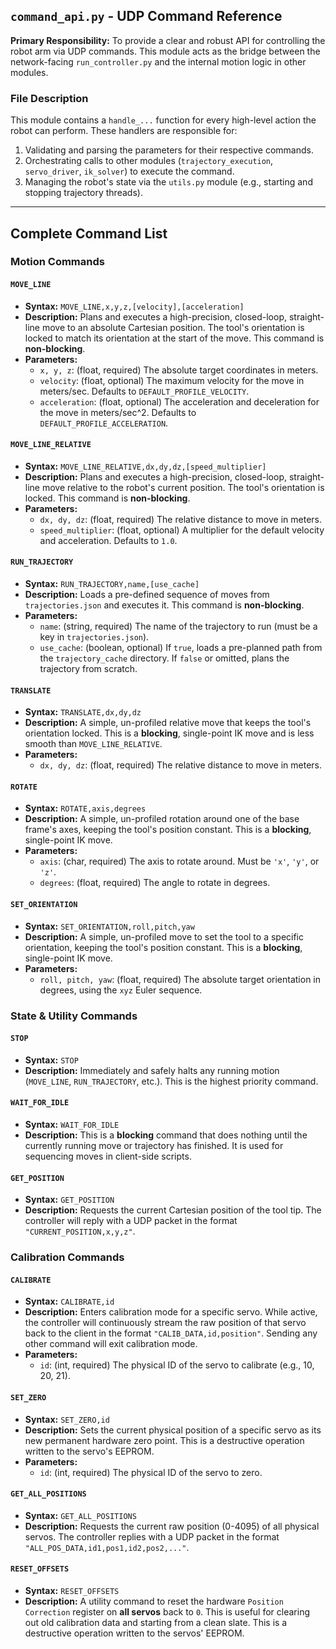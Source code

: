 ## `command_api.py` - UDP Command Reference

**Primary Responsibility:** To provide a clear and robust API for controlling the robot arm via UDP commands. This module acts as the bridge between the network-facing `run_controller.py` and the internal motion logic in other modules.

### File Description

This module contains a `handle_...` function for every high-level action the robot can perform. These handlers are responsible for:
1.  Validating and parsing the parameters for their respective commands.
2.  Orchestrating calls to other modules (`trajectory_execution`, `servo_driver`, `ik_solver`) to execute the command.
3.  Managing the robot's state via the `utils.py` module (e.g., starting and stopping trajectory threads).

---

## Complete Command List

### Motion Commands

#### `MOVE_LINE`
-   **Syntax:** `MOVE_LINE,x,y,z,[velocity],[acceleration]`
-   **Description:** Plans and executes a high-precision, closed-loop, straight-line move to an absolute Cartesian position. The tool's orientation is locked to match its orientation at the start of the move. This command is **non-blocking**.
-   **Parameters:**
    -   `x, y, z`: (float, required) The absolute target coordinates in meters.
    -   `velocity`: (float, optional) The maximum velocity for the move in meters/sec. Defaults to `DEFAULT_PROFILE_VELOCITY`.
    -   `acceleration`: (float, optional) The acceleration and deceleration for the move in meters/sec^2. Defaults to `DEFAULT_PROFILE_ACCELERATION`.

#### `MOVE_LINE_RELATIVE`
-   **Syntax:** `MOVE_LINE_RELATIVE,dx,dy,dz,[speed_multiplier]`
-   **Description:** Plans and executes a high-precision, closed-loop, straight-line move relative to the robot's current position. The tool's orientation is locked. This command is **non-blocking**.
-   **Parameters:**
    -   `dx, dy, dz`: (float, required) The relative distance to move in meters.
    -   `speed_multiplier`: (float, optional) A multiplier for the default velocity and acceleration. Defaults to `1.0`.

#### `RUN_TRAJECTORY`
-   **Syntax:** `RUN_TRAJECTORY,name,[use_cache]`
-   **Description:** Loads a pre-defined sequence of moves from `trajectories.json` and executes it. This command is **non-blocking**.
-   **Parameters:**
    -   `name`: (string, required) The name of the trajectory to run (must be a key in `trajectories.json`).
    -   `use_cache`: (boolean, optional) If `true`, loads a pre-planned path from the `trajectory_cache` directory. If `false` or omitted, plans the trajectory from scratch.

#### `TRANSLATE`
-   **Syntax:** `TRANSLATE,dx,dy,dz`
-   **Description:** A simple, un-profiled relative move that keeps the tool's orientation locked. This is a **blocking**, single-point IK move and is less smooth than `MOVE_LINE_RELATIVE`.
-   **Parameters:**
    -   `dx, dy, dz`: (float, required) The relative distance to move in meters.

#### `ROTATE`
-   **Syntax:** `ROTATE,axis,degrees`
-   **Description:** A simple, un-profiled rotation around one of the base frame's axes, keeping the tool's position constant. This is a **blocking**, single-point IK move.
-   **Parameters:**
    -   `axis`: (char, required) The axis to rotate around. Must be `'x'`, `'y'`, or `'z'`.
    -   `degrees`: (float, required) The angle to rotate in degrees.

#### `SET_ORIENTATION`
-   **Syntax:** `SET_ORIENTATION,roll,pitch,yaw`
-   **Description:** A simple, un-profiled move to set the tool to a specific orientation, keeping the tool's position constant. This is a **blocking**, single-point IK move.
-   **Parameters:**
    -   `roll, pitch, yaw`: (float, required) The absolute target orientation in degrees, using the `xyz` Euler sequence.

### State & Utility Commands

#### `STOP`
-   **Syntax:** `STOP`
-   **Description:** Immediately and safely halts any running motion (`MOVE_LINE`, `RUN_TRAJECTORY`, etc.). This is the highest priority command.

#### `WAIT_FOR_IDLE`
-   **Syntax:** `WAIT_FOR_IDLE`
-   **Description:** This is a **blocking** command that does nothing until the currently running move or trajectory has finished. It is used for sequencing moves in client-side scripts.

#### `GET_POSITION`
-   **Syntax:** `GET_POSITION`
-   **Description:** Requests the current Cartesian position of the tool tip. The controller will reply with a UDP packet in the format `"CURRENT_POSITION,x,y,z"`.

### Calibration Commands

#### `CALIBRATE`
-   **Syntax:** `CALIBRATE,id`
-   **Description:** Enters calibration mode for a specific servo. While active, the controller will continuously stream the raw position of that servo back to the client in the format `"CALIB_DATA,id,position"`. Sending any other command will exit calibration mode.
-   **Parameters:**
    -   `id`: (int, required) The physical ID of the servo to calibrate (e.g., 10, 20, 21).

#### `SET_ZERO`
-   **Syntax:** `SET_ZERO,id`
-   **Description:** Sets the current physical position of a specific servo as its new permanent hardware zero point. This is a destructive operation written to the servo's EEPROM.
-   **Parameters:**
    -   `id`: (int, required) The physical ID of the servo to zero.

#### `GET_ALL_POSITIONS`
-   **Syntax:** `GET_ALL_POSITIONS`
-   **Description:** Requests the current raw position (0-4095) of all physical servos. The controller replies with a UDP packet in the format `"ALL_POS_DATA,id1,pos1,id2,pos2,..."`.

#### `RESET_OFFSETS`
-   **Syntax:** `RESET_OFFSETS`
-   **Description:** A utility command to reset the hardware `Position Correction` register on **all servos** back to `0`. This is useful for clearing out old calibration data and starting from a clean slate. This is a destructive operation written to the servos' EEPROM. 